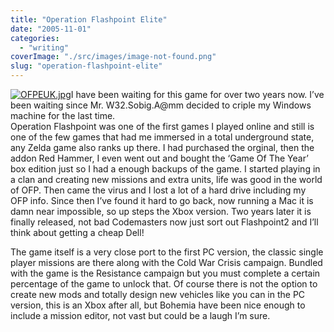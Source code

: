 ```yaml
---
title: "Operation Flashpoint Elite"
date: "2005-11-01"
categories: 
  - "writing"
coverImage: "./src/images/image-not-found.png"
slug: "operation-flashpoint-elite"
---
```


[![OFPEUK.jpg](/images/58439023_51a7d207f1_t.jpg)](http://www.flickr.com/photos/funkylarma/58439023/ "Operation Flashpoint Elite")I have been waiting for this game for over two years now. I’ve been waiting since Mr. W32.Sobig.A@mm decided to criple my Windows machine for the last time.  
Operation Flashpoint was one of the first games I played online and still is one of the few games that had me immersed in a total underground state, any Zelda game also ranks up there. I had purchased the orginal, then the addon Red Hammer, I even went out and bought the ‘Game Of The Year’ box edition just so I had a enough backups of the game. I started playing in a clan and creating new missions and extra units, life was good in the world of OFP. Then came the virus and I lost a lot of a hard drive including my OFP info. Since then I’ve found it hard to go back, now running a Mac it is damn near impossible, so up steps the Xbox version. Two years later it is finally released, not bad Codemasters now just sort out Flashpoint2 and I’ll think about getting a cheap Dell!

The game itself is a very close port to the first PC version, the classic single player missions are there along with the Cold War Crisis campaign. Bundled with the game is the Resistance campaign but you must complete a certain percentage of the game to unlock that. Of course there is not the option to create new mods and totally design new vehicles like you can in the PC version, this is an Xbox after all, but Bohemia have been nice enough to include a mission editor, not vast but could be a laugh I’m sure.
